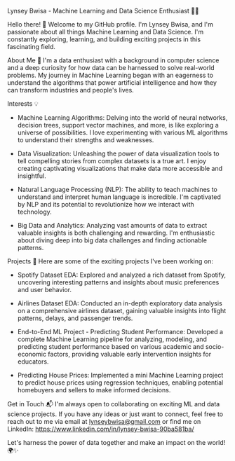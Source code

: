 Lynsey Bwisa - Machine Learning and Data Science Enthusiast 👩‍💻

Hello there! 👋 Welcome to my GitHub profile. I'm Lynsey Bwisa, and I'm passionate about all things Machine Learning and Data Science. I'm constantly exploring, learning, and building exciting projects in this fascinating field.

About Me 🧐
I'm a data enthusiast with a background in computer science and a deep curiosity for how data can be harnessed to solve real-world problems. My journey in Machine Learning began with an eagerness to understand the algorithms that power artificial intelligence and how they can transform industries and people's lives.

Interests 💡
* Machine Learning Algorithms: Delving into the world of neural networks, decision trees, support vector machines, and more, is like exploring a universe of possibilities. I love experimenting with various ML algorithms to understand their strengths and weaknesses.

* Data Visualization: Unleashing the power of data visualization tools to tell compelling stories from complex datasets is a true art. I enjoy creating captivating visualizations that make data more accessible and insightful.

* Natural Language Processing (NLP): The ability to teach machines to understand and interpret human language is incredible. I'm captivated by NLP and its potential to revolutionize how we interact with technology.

* Big Data and Analytics: Analyzing vast amounts of data to extract valuable insights is both challenging and rewarding. I'm enthusiastic about diving deep into big data challenges and finding actionable patterns. 

Projects 🚀
Here are some of the exciting projects I've been working on:

* Spotify Dataset EDA: Explored and analyzed a rich dataset from Spotify, uncovering interesting patterns and insights about music preferences and user behavior.

* Airlines Dataset EDA: Conducted an in-depth exploratory data analysis on a comprehensive airlines dataset, gaining valuable insights into flight patterns, delays, and passenger trends.

* End-to-End ML Project - Predicting Student Performance: Developed a complete Machine Learning pipeline for analyzing, modeling, and predicting student performance based on various academic and socio-economic factors, providing valuable early intervention insights for educators.

* Predicting House Prices: Implemented a mini Machine Learning project to predict house prices using regression techniques, enabling potential homebuyers and sellers to make informed decisions.

Get in Touch 📬
I'm always open to collaborating on exciting ML and data science projects. If you have any ideas or just want to connect, feel free to reach out to me via email at lynseybwisa@gmail.com or find me on LinkedIn: https://www.linkedin.com/in/lynsey-bwisa-90ba581ba/

Let's harness the power of data together and make an impact on the world! 🌍✨
